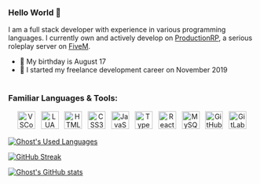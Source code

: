 ### Hello World 👋
I am a full stack developer with experience in various programming languages. I currently own and actively develop on <a href='https://www.productionrp.net/'>ProductionRP</a>, a serious roleplay server on <a href="https://fivem.net">FiveM</a>.

* 🎂 My birthday is August 17
* 📅 I started my freelance development career on November 2019

#
### Familiar Languages & Tools:
<p align="center">
    <a href="https://code.visualstudio.com/"><img width="36" alt="VSCode" src="https://cdn.jsdelivr.net/gh/devicons/devicon/icons/vscode/vscode-original.svg" draggable="false" /></a>
    &nbsp;
    <a href="https://lua.org/"><img width="36" alt="LUA" src="https://cdn.jsdelivr.net/gh/devicons/devicon/icons/lua/lua-plain-wordmark.svg" draggable="false" /></a>
    &nbsp;
    <a href="https://html.com/"><img width="36" alt="HTML5" src="https://cdn.jsdelivr.net/gh/devicons/devicon/icons/html5/html5-original-wordmark.svg" draggable="false" /></a>
    &nbsp;
    <a href="https://www.css3.com/"><img width="36" alt="CSS3" src="https://cdn.jsdelivr.net/gh/devicons/devicon/icons/css3/css3-original-wordmark.svg" draggable="false" /></a>
    &nbsp;
    <a href="https://www.javascript.com/"><img width="36" alt="JavaScript" src="https://cdn.jsdelivr.net/gh/devicons/devicon/icons/javascript/javascript-original.svg" draggable="false" /></a>
    &nbsp;
    <a href="https://www.typescriptlang.org/"><img width="36" alt="TypeScript" src="https://cdn.jsdelivr.net/gh/devicons/devicon/icons/typescript/typescript-original.svg" draggable="false" /></a>
    &nbsp;
    <a href="https://www.reactjs.org/"><img width="36" alt="React" src="https://cdn.jsdelivr.net/gh/devicons/devicon/icons/react/react-original.svg" draggable="false" /></a>
    &nbsp;
    <a href="https://www.mysql.com/"><img width="36" alt="MySQL" src="https://cdn.jsdelivr.net/gh/devicons/devicon/icons/mysql/mysql-original.svg" draggable="false" /></a>
    &nbsp;
    <a href="https://www.github.com/"><img width="36" alt="GitHub" src="https://cdn.jsdelivr.net/gh/devicons/devicon/icons/github/github-original.svg" draggable="false" /></a>
    &nbsp;
    <a href="https://www.gitlab.com/"><img width="36" alt="GitLab" src="https://cdn.jsdelivr.net/gh/devicons/devicon/icons/gitlab/gitlab-original.svg" draggable="false" /></a>
</p>

[![Ghost's Used Languages](https://github-readme-stats.vercel.app/api/top-langs/?username=GhostDaGhost&layout=compact&count_private=true&text_color=fff&title_color=fff&border_color=fff&bg_color=1b1b1c)](https://github.com/anuraghazra/github-readme-stats)

[![GitHub Streak](https://streak-stats.demolab.com/?user=GhostDaGhost&theme=dark&stroke=a80505&ring=a80505&background=1b1b1c)](https://git.io/streak-stats)

[![Ghost's GitHub stats](https://github-readme-stats.vercel.app/api?username=ghostdaghost&count_private=true&show_icons=true&text_color=fff&title_color=fff&border_color=fff&bg_color=1b1b1c&icon_color=a80505)](https://github.com/anuraghazra/github-readme-stats)
